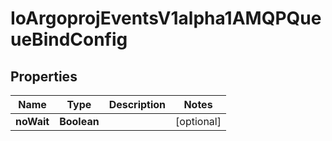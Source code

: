 
# IoArgoprojEventsV1alpha1AMQPQueueBindConfig

## Properties
Name | Type | Description | Notes
------------ | ------------- | ------------- | -------------
**noWait** | **Boolean** |  |  [optional]



